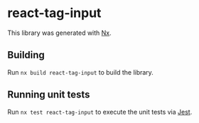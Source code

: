 # react-tag-input

This library was generated with [Nx](https://nx.dev).

## Building

Run `nx build react-tag-input` to build the library.

## Running unit tests

Run `nx test react-tag-input` to execute the unit tests via [Jest](https://jestjs.io).
